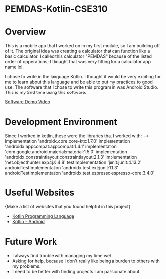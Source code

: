 # PEMDAS-Kotlin-CSE310

# Overview

This is a mobile app that I worked on in my first module, so I am building off of it. The original idea was creating a calculator that can function like a basic calculator. I called this calculator "PEMDAS" because of the listed order of opperations; I thought that was very fitting for a calculator app name lol.

I chose to write in the language Kotlin. I thought it would be very exciting for me to learn about this language and be able to put my practices to good use. The software that I chose to write this program in was Android Studio. This is my 2nd time using this software. 

[Software Demo Video](https://youtu.be/KzqVlwPyq1I)

# Development Environment

Since I worked in kotlin, these were the libraries that I worked with:
--> 
    implementation 'androidx.core:core-ktx:1.7.0'
    implementation 'androidx.appcompat:appcompat:1.4.1'
    implementation 'com.google.android.material:material:1.5.0'
    implementation 'androidx.constraintlayout:constraintlayout:2.1.3'
    implementation 'net.objecthunter:exp4j:0.4.8'
    testImplementation 'junit:junit:4.13.2'
    androidTestImplementation 'androidx.test.ext:junit:1.1.3'
    androidTestImplementation 'androidx.test.espresso:espresso-core:3.4.0'

# Useful Websites

{Make a list of websites that you found helpful in this project}
* [Kotlin Programming Language](https://kotlinlang.org/) 
* [Kotlin - Android](https://www.tutorialkart.com/kotlin-android/set-onclicklistener-button-kotlin-android/)

# Future Work

* I always find trouble with managing my time well. 
* Asking for help, because I don't really like being a burden to others with my problems.
* I need to be better with finding projects I am passionate about.
